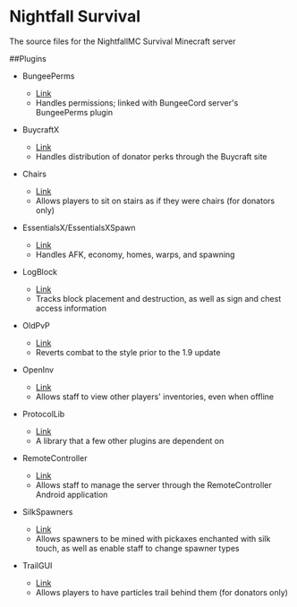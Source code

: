 # Nightfall Survival

The source files for the NightfallMC Survival Minecraft server

##Plugins
* BungeePerms
  * [Link](https://www.spigotmc.org/resources/bungeeperms.25/)
  * Handles permissions; linked with BungeeCord server's BungeePerms plugin

* BuycraftX
  * [Link](https://www.spigotmc.org/resources/buycraft.336/)
  * Handles distribution of donator perks through the Buycraft site

* Chairs
  * [Link](https://dev.bukkit.org/projects/chairsreloaded)
  * Allows players to sit on stairs as if they were chairs (for donators only)

* EssentialsX/EssentialsXSpawn
  * [Link](https://www.spigotmc.org/resources/essentialsx.9089/)
  * Handles AFK, economy, homes, warps, and spawning

* LogBlock
  * [Link](https://dev.bukkit.org/projects/logblock)
  * Tracks block placement and destruction, as well as sign and chest access information

* OldPvP
  * [Link](https://www.spigotmc.org/resources/1-8-pvp-for-1-9-1-10-and-1-11.19291/)
  * Reverts combat to the style prior to the 1.9 update

* OpenInv
  * [Link](https://dev.bukkit.org/projects/openinv)
  * Allows staff to view other players' inventories, even when offline

* ProtocolLib
  * [Link](https://www.spigotmc.org/resources/protocollib.1997/)
  * A library that a few other plugins are dependent on

* RemoteController
  * [Link](https://dev.bukkit.org/projects/bukkit-remote-controller)
  * Allows staff to manage the server through the RemoteController Android application

* SilkSpawners
  * [Link](https://www.spigotmc.org/resources/silkspawners.7811/)
  * Allows spawners to be mined with pickaxes enchanted with silk touch, as well as enable staff to change spawner types

* TrailGUI
  * [Link](https://www.spigotmc.org/resources/trailgui.1091/)
  * Allows players to have particles trail behind them (for donators only)
